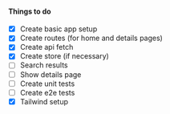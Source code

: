 #### Things to do

- [x] Create basic app setup
- [x] Create routes (for home and details pages)
- [x] Create api fetch
- [x] Create store (if necessary)
- [ ] Search results
- [ ] Show details page
- [ ] Create unit tests
- [ ] Create e2e tests
- [x] Tailwind setup
